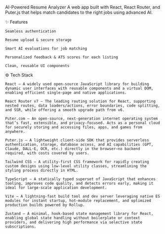 AI-Powered Resume Analyzer
A web app built with React, React Router, and Puter.js that helps match candidates to the right jobs using advanced AI.

✨ Features

    Seamless authentication

    Resume upload & secure storage

    Smart AI evaluations for job matching

    Personalized feedback & ATS scores for each listing

    Clean, reusable UI components


⚙️ Tech Stack

    React — A widely used open-source JavaScript library for building dynamic user interfaces with reusable components and a virtual DOM, enabling efficient single-page and native applications.

    React Router v7 — The leading routing solution for React, supporting nested routes, data loaders/actions, error boundaries, code splitting, and SSR, while offering a smooth upgrade path from v6.

    Puter.com — An open-source, next-generation internet operating system that’s fast, extensible, and privacy-focused. Acts as a personal cloud for securely storing and accessing files, apps, and games from anywhere.

    Puter.js — A lightweight client-side SDK that provides serverless authentication, storage, database access, and AI capabilities (GPT, Claude, DALL·E, OCR, etc.) directly in the browser—no backend required, with costs covered by users.

    Tailwind CSS — A utility-first CSS framework for rapidly creating custom designs using low-level utility classes, streamlining the styling process directly in HTML.

    TypeScript — A statically typed superset of JavaScript that enhances tooling, improves code quality, and detects errors early, making it ideal for large-scale application development.

    Vite — A lightning-fast build tool and dev server leveraging native ES modules for instant startup, hot-module replacement, and optimized production builds powered by Rollup.

    Zustand — A minimal, hook-based state management library for React, enabling global state handling without boilerplate or context providers, and delivering high performance via selective state subscriptions.
